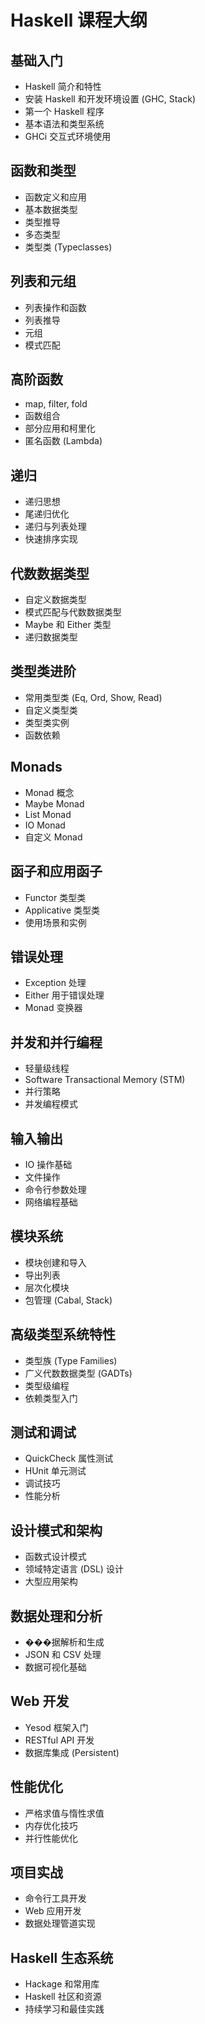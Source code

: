 # Haskell 课程大纲

## 基础入门
- Haskell 简介和特性
- 安装 Haskell 和开发环境设置 (GHC, Stack)
- 第一个 Haskell 程序
- 基本语法和类型系统
- GHCi 交互式环境使用

## 函数和类型
- 函数定义和应用
- 基本数据类型
- 类型推导
- 多态类型
- 类型类 (Typeclasses)

## 列表和元组
- 列表操作和函数
- 列表推导
- 元组
- 模式匹配

## 高阶函数
- map, filter, fold
- 函数组合
- 部分应用和柯里化
- 匿名函数 (Lambda)

## 递归
- 递归思想
- 尾递归优化
- 递归与列表处理
- 快速排序实现

## 代数数据类型
- 自定义数据类型
- 模式匹配与代数数据类型
- Maybe 和 Either 类型
- 递归数据类型

## 类型类进阶
- 常用类型类 (Eq, Ord, Show, Read)
- 自定义类型类
- 类型类实例
- 函数依赖

## Monads
- Monad 概念
- Maybe Monad
- List Monad
- IO Monad
- 自定义 Monad

## 函子和应用函子
- Functor 类型类
- Applicative 类型类
- 使用场景和实例

## 错误处理
- Exception 处理
- Either 用于错误处理
- Monad 变换器

## 并发和并行编程
- 轻量级线程
- Software Transactional Memory (STM)
- 并行策略
- 并发编程模式

## 输入输出
- IO 操作基础
- 文件操作
- 命令行参数处理
- 网络编程基础

## 模块系统
- 模块创建和导入
- 导出列表
- 层次化模块
- 包管理 (Cabal, Stack)

## 高级类型系统特性
- 类型族 (Type Families)
- 广义代数数据类型 (GADTs)
- 类型级编程
- 依赖类型入门

## 测试和调试
- QuickCheck 属性测试
- HUnit 单元测试
- 调试技巧
- 性能分析

## 设计模式和架构
- 函数式设计模式
- 领域特定语言 (DSL) 设计
- 大型应用架构

## 数据处理和分析
- ���据解析和生成
- JSON 和 CSV 处理
- 数据可视化基础

## Web 开发
- Yesod 框架入门
- RESTful API 开发
- 数据库集成 (Persistent)

## 性能优化
- 严格求值与惰性求值
- 内存优化技巧
- 并行性能优化

## 项目实战
- 命令行工具开发
- Web 应用开发
- 数据处理管道实现

## Haskell 生态系统
- Hackage 和常用库
- Haskell 社区和资源
- 持续学习和最佳实践